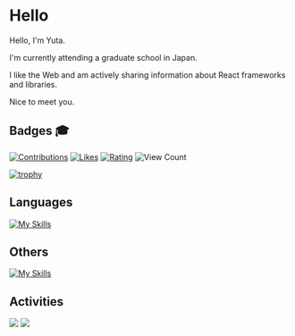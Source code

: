 # Hello

Hello, I'm Yuta. 

I'm currently attending a graduate school in Japan.

I like the Web and am actively sharing information about React frameworks and libraries. 

Nice to meet you.

## Badges 🎓
[![Contributions](https://badgen.org/img/qiita/y_ta/contributions?style=plastic)](https://qiita.com/y_ta)
[![Likes](https://badgen.org/img/zenn/y_ta/likes?style=plastic)](https://zenn.dev/y_ta)
[![Rating](https://badgen.org/img/atcoder/blackowl/rating/algorithm?style=plastic)](https://atcoder.jp/users/blackowl?contestType=algo)
![View Count](https://komarev.com/ghpvc/?username=balckowl&color=green)

[![trophy](https://github-profile-trophy.vercel.app/?username=balckowl&theme=light&column=5)](https://github.com/ryo-ma/github-profile-trophy)


## Languages
[![My Skills](https://go-skill-icons.vercel.app/api/icons?i=javascript,typescript,go,ruby,python,cs&perline=8&theme=light)](https://skillicons.dev)

## Others
[![My Skills](https://go-skill-icons.vercel.app/api/icons?i=nextjs,hono,tailwindcss,authjs,supabase,turso,prisma,drizzle,vercel,netlify&theme=light)](https://skillicons.dev)

## Activities
![](http://github-profile-summary-cards.vercel.app/api/cards/repos-per-language?username=balckowl&bg_color=00000000) ![](http://github-profile-summary-cards.vercel.app/api/cards/most-commit-language?username=balckowl&bg_color=00000000)
